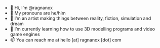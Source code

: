 - 👋 Hi, I’m @ragnanox
- 👦 My pronouns are he/him
- 👀 I’m an artist making things between reality, fiction, simulation and dream
- 🌱 I’m currently learning how to use 3D modelling programs and video game engines
- 📫 You can reach me at hello [at] ragnanox [dot] com
